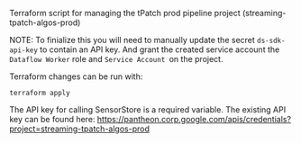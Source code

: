 Terraform script for managing the tPatch prod pipeline project (streaming-tpatch-algos-prod)

NOTE: To finialize this you will need to manually update the secret `ds-sdk-api-key` to contain an API key. And grant the created service account the `Dataflow Worker` role and `Service Account `on the project.

Terraform changes can be run with:

```
terraform apply
```

The API key for calling SensorStore is a required variable. The existing API key can be found here: https://pantheon.corp.google.com/apis/credentials?project=streaming-tpatch-algos-prod